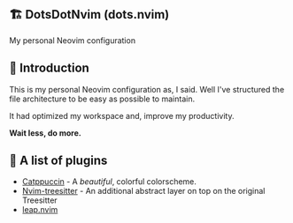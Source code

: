## 🏗️ DotsDotNvim (dots.nvim)
My personal Neovim configuration

## 👋 Introduction
This is my personal Neovim configuration as, I said.
Well I've structured the file architecture to be easy as possible to maintain.

It had optimized my workspace and, improve my productivity.

**Wait less, do more.**

## 🧱 A list of plugins
* [Catppuccin](https://github.com/catppuccin/nvim) - A *beautiful*, colorful colorscheme.
* [Nvim-treesitter](https://github.com/nvim-treesitter/nvim-treesitter) - An additional abstract layer on top on the original Treesitter
* [leap.nvim](https://github.com/ggandor/leap.nvim)
